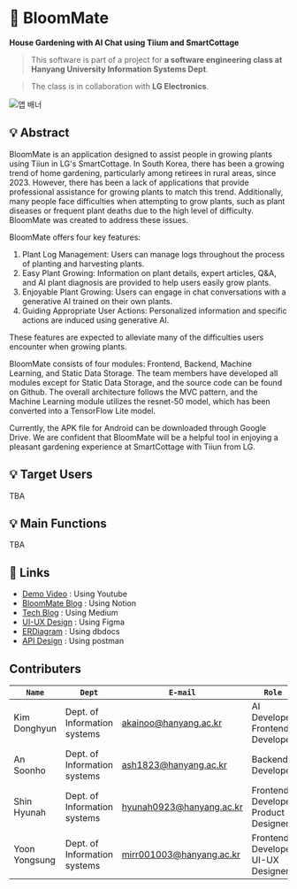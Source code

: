 # 🌾 BloomMate
**House Gardening with AI Chat using Tiium and SmartCottage**
> This software is part of a project for **a software engineering class at Hanyang University Information Systems Dept**.

> The class is in collaboration with **LG Electronics**.

![앱 배너](https://github.com/BloomMate/.github/assets/60422588/83d8609b-5722-4aee-b3d6-3e3c8ca6d9f8)



## 💡 Abstract
BloomMate is an application designed to assist people in growing plants using Tiiun in LG's SmartCottage. In South Korea, there has been a growing trend of home gardening, particularly among retirees in rural areas, since 2023. However, there has been a lack of applications that provide professional assistance for growing plants to match this trend. Additionally, many people face difficulties when attempting to grow plants, such as plant diseases or frequent plant deaths due to the high level of difficulty. BloomMate was created to address these issues.

BloomMate offers four key features:

1. Plant Log Management: Users can manage logs throughout the process of planting and harvesting plants.
2. Easy Plant Growing: Information on plant details, expert articles, Q&A, and AI plant diagnosis are provided to help users easily grow plants.
3. Enjoyable Plant Growing: Users can engage in chat conversations with a generative AI trained on their own plants.
4. Guiding Appropriate User Actions: Personalized information and specific actions are induced using generative AI.

These features are expected to alleviate many of the difficulties users encounter when growing plants.

BloomMate consists of four modules: Frontend, Backend, Machine Learning, and Static Data Storage. The team members have developed all modules except for Static Data Storage, and the source code can be found on Github. The overall architecture follows the MVC pattern, and the Machine Learning module utilizes the resnet-50 model, which has been converted into a TensorFlow Lite model.

Currently, the APK file for Android can be downloaded through Google Drive. We are confident that BloomMate will be a helpful tool in enjoying a pleasant gardening experience at SmartCottage with Tiiun from LG.

## 💡 Target Users
TBA

## 💡 Main Functions
TBA

## 🔗 Links
- [Demo Video](https://www.youtube.com/watch?v=PZsC4clDS2c) : Using Youtube
- [BloomMate Blog](https://bloommate.notion.site/About-BloomMate-4a8d8dfca7ed4ef9937b4f1641e0a53d?pvs=4) : Using Notion
- [Tech Blog](https://medium.com/@akainoo/bloommate-project-blog-f7e30e2f57ff) : Using Medium
- [UI-UX Design](https://www.figma.com/file/pAob8LLoxAzJst4vmosErD/SE-Plant?type=design&node-id=321-349amode=design&t=SiQVXpMyvYqygplQ-0) : Using Figma
- [ERDiagram](https://dbdocs.io/ash1823/BloomMate) : Using dbdocs
- [API Design](https://documenter.getpostman.com/view/29752660/2s9YR9ZDKr) : Using postman

## Contributers
|**`Name`**|**`Dept`**|**`E-mail`**|**`Role`**|
|----------|----------|------------|----------|
|Kim Donghyun|Dept. of Information systems|akainoo@hanyang.ac.kr|AI Developer<br />Frontend Developer|
|An Soonho|Dept. of Information systems|ash1823@hanyang.ac.kr|Backend Developer|
|Shin Hyunah|Dept. of Information systems|hyunah0923@hanyang.ac.kr|Frontend Developer<br />Product Designer|
|Yoon Yongsung|Dept. of Information systems|mirr001003@hanyang.ac.kr|Frontend Developer  <br />UI-UX Designer| 
